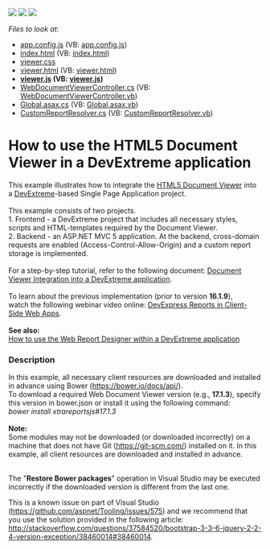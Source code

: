 <!-- default badges list -->
![](https://img.shields.io/endpoint?url=https://codecentral.devexpress.com/api/v1/VersionRange/128596766/17.1.3%2B)
[![](https://img.shields.io/badge/Open_in_DevExpress_Support_Center-FF7200?style=flat-square&logo=DevExpress&logoColor=white)](https://supportcenter.devexpress.com/ticket/details/T370591)
[![](https://img.shields.io/badge/📖_How_to_use_DevExpress_Examples-e9f6fc?style=flat-square)](https://docs.devexpress.com/GeneralInformation/403183)
<!-- default badges end -->
<!-- default file list -->
*Files to look at*:

* [app.config.js](./CS/BasicDevExtremeApp/app.config.js) (VB: [app.config.js](./VB/BasicDevExtremeApp/app.config.js))
* [index.html](./CS/BasicDevExtremeApp/index.html) (VB: [index.html](./VB/BasicDevExtremeApp/index.html))
* [viewer.css](./CS/BasicDevExtremeApp/views/viewer.css)
* [viewer.html](./CS/BasicDevExtremeApp/views/viewer.html) (VB: [viewer.html](./VB/BasicDevExtremeApp/views/viewer.html))
* **[viewer.js](./CS/BasicDevExtremeApp/views/viewer.js) (VB: [viewer.js](./VB/BasicDevExtremeApp/views/viewer.js))**
* [WebDocumentViewerController.cs](./CS/ReportingBackend/Controllers/WebDocumentViewerController.cs) (VB: [WebDocumentViewerController.vb](./VB/ReportingBackend/Controllers/WebDocumentViewerController.vb))
* [Global.asax.cs](./CS/ReportingBackend/Global.asax.cs) (VB: [Global.asax.vb](./VB/ReportingBackend/Global.asax.vb))
* [CustomReportResolver.cs](./CS/ReportingBackend/Services/CustomReportResolver.cs) (VB: [CustomReportResolver.vb](./VB/ReportingBackend/Services/CustomReportResolver.vb))
<!-- default file list end -->
# How to use the HTML5 Document Viewer in a DevExtreme application


<p>This example illustrates how to integrate the <a href="https://documentation.devexpress.com/#XtraReports/CustomDocument17738">HTML5 Document Viewer</a> into a <a href="http://js.devexpress.com/">DevExtreme</a>-based Single Page Application project.<br> <br>This example consists of two projects.<br>1. Frontend - a DevExtreme project that includes all necessary styles, scripts and HTML-templates required by the Document Viewer.<br>2. Backend - an ASP.NET MVC 5 application. At the backend, cross-domain requests are enabled (Access-Control-Allow-Origin) and a custom report storage is implemented.<br><br>For a step-by-step tutorial, refer to the following document: <a href="https://documentation.devexpress.com/XtraReports/119331/Creating-End-User-Reporting-Applications/Web-Reporting/Using-Reporting-Controls-in-JS/Document-Viewer-Integration-into-a-DevExtreme-application">Document Viewer Integration into a DevExtreme application</a>.<br><br>To learn about the previous implementation (prior to version <strong>16.1.9</strong>), watch the following webinar video online: <a href="https://www.youtube.com/watch?v=ltXkBXFr0M4">DevExpress Reports in Client-Side Web Apps</a>.<br><br><strong>See also:<br></strong><a href="https://www.devexpress.com/Support/Center/p/T505059">How to use the Web Report Designer within a DevExtreme application</a></p>


<h3>Description</h3>

In this example, all necessary client resources are downloaded and installed in advance using Bower (<a href="https://bower.io/docs/api/">https://bower.io/docs/api/</a>).<br>To download a required Web Document Viewer&nbsp;version (e.g., <strong>17.1.3</strong>), specify this version in bower.json or install it using the following command:<br><em>bower install xtrareportsjs#17.1.3&nbsp; </em><br><br><strong>Note:</strong> <br>Some modules may not be downloaded (or downloaded incorrectly) on a machine that does not have Git (<a href="https://git-scm.com/">https://git-scm.com/</a>) installed on it. In this example, all client resources are downloaded and installed in advance.<br><br>
<p>The "<strong>Restore Bower packages</strong>" operation in Visual Studio may be executed incorrectly if the downloaded version is different from the last one.</p>
<p>This is a known issue on part of Visual Studio (<a href="https://github.com/aspnet/Tooling/issues/575">https://github.com/aspnet/Tooling/issues/575</a>) and we recommend that you use the solution provided in the following article: <a href="http://stackoverflow.com/questions/37584520/bootstrap-3-3-6-jquery-2-2-4-version-exception/38460014#38460014">http://stackoverflow.com/questions/37584520/bootstrap-3-3-6-jquery-2-2-4-version-exception/38460014#38460014</a>.</p>

<br/>


